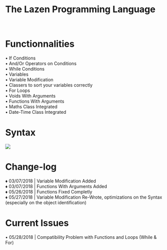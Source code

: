 <h1>The Lazen Programming Language</h1>
<br>
<h1>Functionnalities</h1>

• If Conditions<br>
• And/Or Operators on Conditions<br>
• While Conditions<br>
• Variables<br>
• Variable Modification<br>
• Classers to sort your variables correctly<br>
• For Loops<br>
• Voids With Arguments<br>
• Functions With Arguments<br>
• Maths Class Integrated<br>
• Date-Time Class Integrated<br>



<h1>Syntax</h1>
<img src="http://image.noelshack.com/fichiers/2018/10/2/1520372927-capture.png"></img>


<h1>Change-log</h1>

♦ 03/07/2018 | Variable Modification Added<br>
♦ 03/07/2018 | Functions With Arguments Added<br>
♦ 05/26/2018 | Functions Fixed Completly<br>
♦ 05/27/2018 | Variable Modification Re-Wrote, optimizations on the Syntax (especially on the object identification)<br>


<h1>Current Issues</h1>
• 05/28/2018 | Compatibility Problem with Functions and Loops (While & For)<br>
